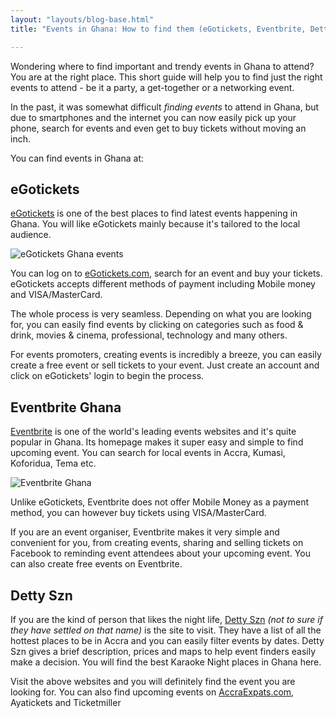 ```yaml
---
layout: "layouts/blog-base.html"
title: "Events in Ghana: How to find them (eGotickets, Eventbrite, Detty Szn, TicketMiller)"

---
```



 <p>Wondering where to find important and trendy events in Ghana to attend? You are at the right place.
       This short guide will help you to find just the right events to
       attend - be it a party, a get-together or a networking event.</p>
      <p>In the past, it was somewhat difficult <em>finding events</em> to attend in Ghana, but due
       to smartphones and the internet you can now easily pick up your phone,
       search for events and even get to buy tickets without moving an inch.</p>
      <p>You can find events in Ghana at:</p>
      <h2>eGotickets</h2>
      <p><a href="https://egotickets.com" target="_blank" rel="noreferrer" >eGotickets</a> is one of the best
         places to find latest events happening in Ghana. You will like eGotickets
         mainly because it's tailored to the local audience.</p>
      <p> <img src= "/images/blogpics/egotickets-ghana.jpg" alt= "eGotickets Ghana events" class= "img-responsive center-block"> </p>
      <p>You can log on to <a href="https://egotickets.com">eGotickets.com</a>, search for an event and buy your
       tickets. eGotickets accepts different methods of payment including Mobile
       money and VISA/MasterCard.</p>
      <p>The whole process is very seamless. Depending on what you are looking for,
         you can easily find events by clicking on categories such as
         food & drink, movies & cinema, professional, technology and many others.</p>
      <p>For events promoters, creating events is incredibly a breeze, you can easily create
         a free event or sell tickets to your event. Just create an account and click 
         on eGotickets' login to begin the process.</p>
<h2>Eventbrite Ghana</h2>
      <p><a href="https://eventbrite.com" rel="noreferrer" >Eventbrite</a> is one of the world's
         leading events websites and it's quite popular in Ghana. Its homepage makes
         it super easy and simple to find upcoming event. You can search for local events in
         Accra, Kumasi, Koforidua, Tema etc.</p>
      <p> <img src= "/images/blogpics/eventbrite-ghana.jpg" alt= "Eventbrite Ghana" class= "img-responsive center-block"> </p>
      <p>Unlike eGotickets, Eventbrite does not offer Mobile Money as a payment method, you
        can however buy tickets using VISA/MasterCard.</p>
      <p>If you are an event organiser, Eventbrite makes it very simple and convenient for you, from
         creating events, sharing and selling tickets on Facebook to reminding event
         attendees about your upcoming event. You can also create free events on Eventbrite.</p>
<h2>Detty Szn</h2>
      <p>If you are the kind of person that likes the night life, 
      <a href="https://dettyszn.com" target="_blank" rel="noreferrer">Detty Szn</a> <em>(not to sure if 
       they have settled on that name)</em> is the site to visit. They have a list of 
       all the hottest places to be in Accra and you can easily filter events by dates. Detty Szn gives 
       a brief description, prices and maps to help event finders easily 
       make a decision. You will find the best Karaoke Night places in Ghana here.</p>

<p>Visit the above websites and you will definitely find the event you are looking for. 
         You can also find upcoming events on <a href="http://www.accraexpats.com/en/" target="_blank" rel="noreferrer noopener">AccraExpats.com</a>, Ayatickets and Ticketmiller </p>